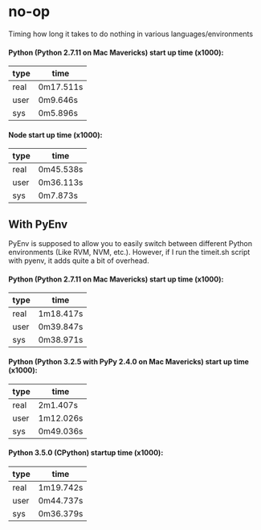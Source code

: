 # no-op
Timing how long it takes to do nothing in various languages/environments

#### Python (Python 2.7.11 on Mac Mavericks) start up time (x1000):

|  type | time |
|---|---|
| real  | 0m17.511s  |
| user  | 0m9.646s  |
| sys  | 0m5.896s   |

#### Node start up time (x1000):

|  type |time|
|---|---|
| real |	0m45.538s |
|user	| 0m36.113s |
|sys	|0m7.873s |

## With PyEnv
PyEnv is supposed to allow you to easily switch between different Python environments (Like RVM, NVM, etc.). However, if I run the timeit.sh script with pyenv, it adds quite a bit of overhead.

#### Python (Python 2.7.11 on Mac Mavericks) start up time (x1000):

|  type |time|
|---|---|
| real | 1m18.417s |
| user | 0m39.847s |
| sys | 0m38.971s |

#### Python (Python 3.2.5 with PyPy 2.4.0 on Mac Mavericks) start up time (x1000):

|  type | time |
|---|---|
| real | 2m1.407s |
| user | 1m12.026s |
| sys | 0m49.036s |

#### Python 3.5.0 (CPython) startup time (x1000):

|  type |time|
|---|---|
| real | 1m19.742s |
| user | 0m44.737s |
| sys | 0m36.379s |
